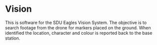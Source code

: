 # Vision
This is software for the SDU Eagles Vision System.
The objective is to search footage from the drone for markers placed on the ground. When identified the location, character and colour is reported back to the base station.
